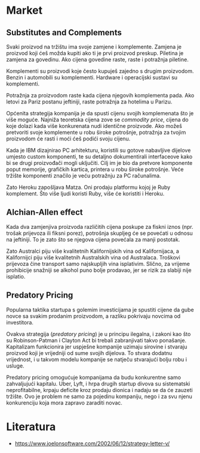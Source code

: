 # Market

## Substitutes and Complements

Svaki proizvod na tržištu ima svoje zamjene i komplemente. Zamjena je proizvod koji ćeš možda kupiti ako ti je prvi proizvod preskup. Piletina je zamjena za govedinu. Ako cijena govedine raste, raste i potražnja piletine.

Komplementi su proizvodi koje često kupuješ zajedno s drugim proizvodom. Benzin i automobili su komplementi. Hardware i operacijski sustavi su komplementi.

Potražnja za proizvodom raste kada cijena njegovih komplementa pada. Ako letovi za Pariz postanu jeftiniji, raste potražnja za hotelima u Parizu.

Općenita strategija kompanija je da spusti cijenu svojih komplemenata što je više moguće. Najniža teoretska cijena zove se *commodity price*, cijena do koje dolazi kada više konkurenata nudi identične proizvode. Ako možeš pretvoriti svoje komplemente u robu široke potrošnje, potražnja za tvojim proizvodom će rasti i moći ćeš podići svoju cijenu.

Kada je IBM dizajnirao PC arhitekturu, koristili su gotove nabavljive dijelove umjesto custom komponenti, te su detaljno dokumentirali interfaceove kako bi se drugi proizvođači mogli uključiti. Cilj im je bio da pretvore komponente poput memorije, grafičkih kartica, printera u robu široke potrošnje. Veće tržište komponenti značilo je veću potražnju za PC računalima.

Zato Heroku zapošljava Matza. Oni prodaju platformu kojoj je Ruby komplement. Što više ljudi koristi Ruby, više će koristiti i Heroku.

## Alchian-Allen effect

Kada dva zamjenjiva proizvoda različitih cijena poskupe za fiskni iznos (npr. trošak prijevoza ili fiksni porez), potrošnja skupljeg će se povećati u odnosu na jeftiniji. To je zato što se njegova cijena povećala za manji postotak.

Zato Australci piju više kvalitetnih Kalifornijskih vina od Kalifornijaca, a Kalifornijci piju više kvalitetnih Australskih vina od Australaca. Troškovi prijevoza čine transport samo najskupljih vina isplativim. Slično, za vrijeme prohibicije snažniji se alkohol puno bolje prodavao, jer se rizik za slabiji nije isplatio.

## Predatory Pricing

Popularna taktika startupa s golemim investicijama je spustiti cijene da gube novce sa svakim prodanim proizvodom, a razliku pokrivaju novcima od investitora.

Ovakva strategija (*predatory pricing*) je u principu ilegalna, i zakoni kao što su Robinson-Patman i Clayton Act bi trebali zabranjivati takvo ponašanje. Kapitalizam funkcionira jer uspješne kompanije uzimaju sirovine i stvaraju proizvod koji je vrijedniji od sume svojih dijelova. To stvara dodatnu vrijednost, i u takvom modelu kompanije se natječu stvarajući bolju robu i usluge.

Predatory pricing omogućuje kompanijama da budu konkurentne samo zahvaljujući kapitalu. Uber, Lyft, i hrpa drugih startup divova su sistematski neprofitabilne, krpaju deficite kroz prodaju dionica i nadaju se da će zauzeti tržište. Ovo je problem ne samo za pojedinu kompaniju, nego i za svu njenu konkurenciju koja mora zapravo zaraditi novac.

# Literatura

* https://www.joelonsoftware.com/2002/06/12/strategy-letter-v/

